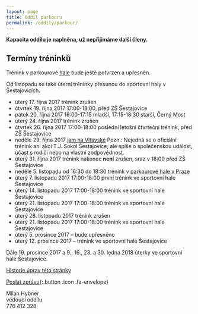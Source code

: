 ```yaml
---
layout: page
title: Oddíl parkouru
permalink: /oddily/parkour/
---
```


**Kapacita oddílu je naplněna, už nepřijímáme další členy.**

## Termíny tréninků

Trénink v parkourové [hale]() bude ještě potvrzen a upřesněn.

Od listopadu se také úterní tréninky přesunou do sportovní haly v Šestajovicích.

* úterý 17. října 2017 trénink zrušen
* čtvrtek 19. října 2017 17:00-18:00, před ZŠ Šestajovice
* pátek 20. října 2017 16:00-17:15 mladší, 17:15-18:30 starší, Černý Most
* úterý 24. října 2017 trénink zrušen
* čtvrtek 26. října 2017 17:00-18:00 poslední letošní čtvrteční trénink, před ZŠ Šestajovice
* neděle 29. října 2017 [jam na Vltavské](https://www.facebook.com/events/328453397629302/) Pozn.: Nejedná se o oficiální trénink ani akci T.J. Sokol Šestajovice, ale spíše o společenskou událost, účast s rodiči nebo na vlastní zodpovědnost.
* úterý 31. října 2017 trénink nakonec **není** zrušen, sraz v 18:00 před ZŠ Šestajovice
* neděle 5. listopadu od 16:30 do 18:30 trénink v [parkourové hale v Praze](http://imacademy.cz/kontakt/)
* úterý 7. listopadu 2017 17:00-18:00 první trénink ve sportovní hale Šestajovice
* úterý 14. listopadu 2017 17:00-18:00 trénink ve sportovní hale Šestajovice
* úterý 21. listopadu 2017 17:00-18:00 trénink ve sportovní hale Šestajovice
* úterý 28. listopadu 2017 trénink zrušen
* úterý 21. listopadu 2017 17:00-18:00 trénink ve sportovní hale Šestajovice
* úterý 5. prosince 2017 – bude upřesněno
* úterý 12. prosince 2017 – trénink ve sportovní hale Šestajovice

Dále 19. prosince 2017 a 9., 16., 23. a 30. ledna 2018 úterky ve sportovní hale Šestajovice.

<!-- [Chci se přidat]({{ site.baseurl }}/clenstvi/){:.button .special} -->


[Historie úprav této stránky](https://github.com/milanhybner/sokolsestajovice.cz/commits/gh-pages/oddily/parkour)

[Poslat zprávu](#f){:.button .icon .fa-envelope}

Milan Hybner  
vedoucí oddílu  
776 412 328

